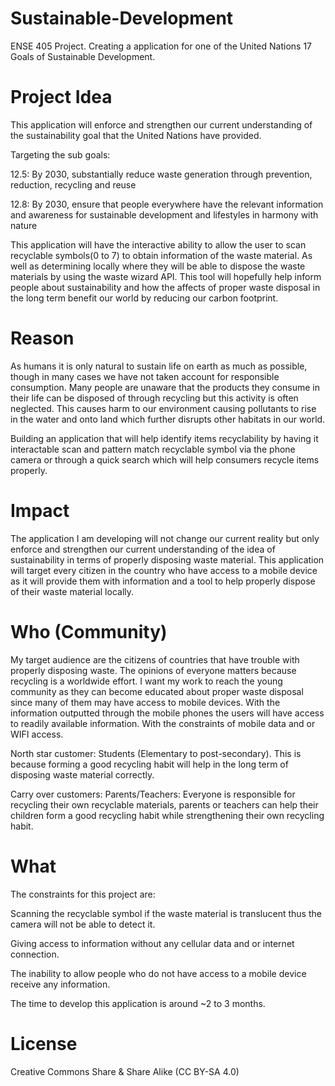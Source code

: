 # Sustainable-Development
ENSE 405 Project. Creating a application for one of the United Nations 17 Goals of Sustainable Development.
# Project Idea
This application will enforce and  strengthen our current understanding of the sustainability goal that the United Nations have provided. 

Targeting the sub goals: 

12.5: By 2030, substantially reduce waste generation through prevention, reduction, recycling and reuse

12.8: By 2030, ensure that people everywhere have the relevant information and awareness for sustainable development and lifestyles in harmony with nature

This application will have the interactive ability to allow the user to scan recyclable symbols(0 to 7) to obtain information of the waste material. As well as determining locally where they will be able to dispose the waste materials by using the waste wizard API.  This tool will hopefully help inform people about sustainability and how the affects of proper waste disposal in the long term benefit our world by reducing our carbon footprint.
# Reason 
As humans it is only natural to sustain life on earth as much as possible, though in many cases we have not taken account for responsible consumption. Many people are unaware that the products they consume in their life can be disposed of through recycling but this activity is often neglected. This causes harm to our environment causing pollutants to rise in the water and onto land which further disrupts other habitats in our world. 

Building an application that will help identify items recyclability by having it interactable scan and pattern match recyclable symbol via the phone camera or through a quick search which will help consumers recycle items properly.

# Impact
The application I am developing will not change our current reality but only enforce and strengthen our current understanding of the idea of sustainability in terms of properly disposing waste material. This application will target every citizen in the country who have access to a mobile device as it will provide them with information and a tool to help properly dispose of their waste material locally.

# Who (Community)
My target audience are the citizens of countries that have trouble with properly disposing waste. The opinions of everyone matters because recycling is a worldwide effort. I want my work to reach the young community as they can become educated about proper waste disposal since many of them may have access to mobile devices. With the information outputted through the mobile phones the users will have access to readily available information. With the constraints of mobile data and or WIFI access.

North star customer: Students (Elementary to post-secondary). This is because forming a good recycling habit will help in the long term of disposing waste material correctly.

Carry over customers: Parents/Teachers: Everyone is responsible for recycling their own recyclable materials, parents or teachers can help their children form a good recycling habit while strengthening their own recycling habit.

# What 
The constraints for this project are:

Scanning the recyclable symbol if the waste material is translucent thus the camera will not be able to detect it.

Giving access to information without any cellular data and or internet connection.

The inability to allow people who do not have access to a mobile device receive any information.

The time to develop this application is around ~2 to 3 months.




# License
Creative Commons Share & Share Alike (CC BY-SA 4.0)
